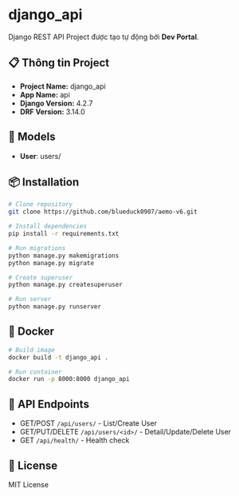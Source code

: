 # django_api

Django REST API Project được tạo tự động bởi **Dev Portal**.

## 📋 Thông tin Project

- **Project Name:** django_api
- **App Name:** api
- **Django Version:** 4.2.7
- **DRF Version:** 3.14.0

## 🚀 Models

- **User**: users/

## 📦 Installation

```bash
# Clone repository
git clone https://github.com/blueduck0907/aemo-v6.git

# Install dependencies
pip install -r requirements.txt

# Run migrations
python manage.py makemigrations
python manage.py migrate

# Create superuser
python manage.py createsuperuser

# Run server
python manage.py runserver
```

## 🐳 Docker

```bash
# Build image
docker build -t django_api .

# Run container
docker run -p 8000:8000 django_api
```

## 🔗 API Endpoints

- GET/POST `/api/users/` - List/Create User
- GET/PUT/DELETE `/api/users/<id>/` - Detail/Update/Delete User
- GET `/api/health/` - Health check

## 📝 License

MIT License
